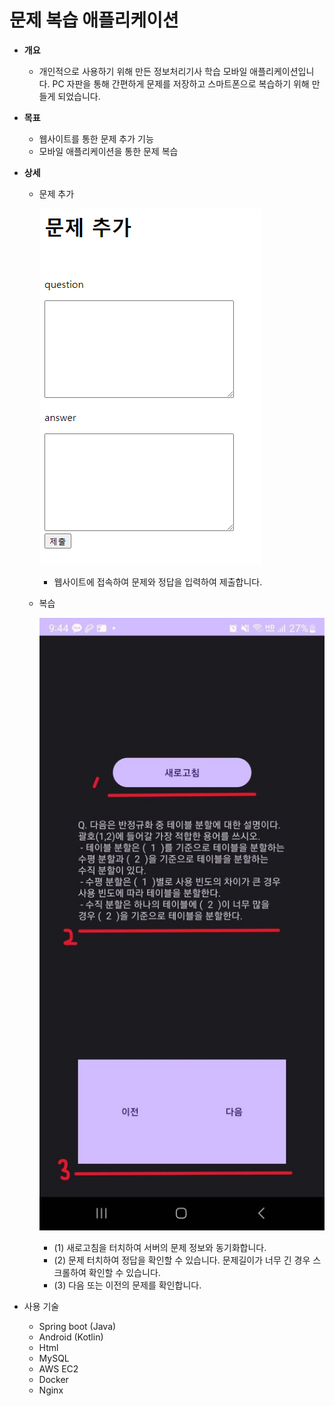 # 문제 복습 애플리케이션

- **개요**
    - 개인적으로 사용하기 위해 만든 정보처리기사 학습 모바일 애플리케이션입니다.
    PC 자판을 통해 간편하게 문제를 저장하고 스마트폰으로 복습하기 위해 만들게 되었습니다.
    
- **목표**
    - 웹사이트를 통한 문제 추가 기능
    - 모바일 애플리케이션을 통한 문제 복습
    
- **상세**
    - 문제 추가
        
        ![web_image.png](images/web_image.png)
        
        - 웹사이트에 접속하여 문제와 정답을 입력하여 제출합니다.
    - 복습
        
        ![app_image.jpg](images/app_image.jpg)
        
        - (1) 새로고침을 터치하여 서버의 문제 정보와 동기화합니다.
        - (2) 문제 터치하여 정답을 확인할 수 있습니다. 문제길이가 너무 긴 경우 스크롤하여 확인할 수 있습니다.
        - (3) 다음 또는 이전의 문제를 확인합니다.
    
- 사용 기술
    - Spring boot (Java)
    - Android (Kotlin)
    - Html
    - MySQL
    - AWS EC2
    - Docker
    - Nginx

